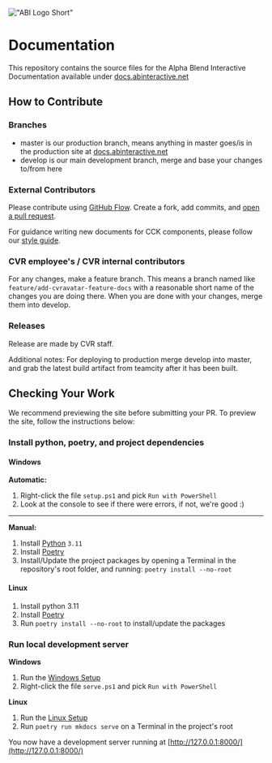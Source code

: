 !["ABI Logo Short"](https://docs.abinteractive.net/assets/images/abi-small-white.png)

# Documentation

This repository contains the source files for the Alpha Blend Interactive Documentation available under [docs.abinteractive.net](https://docs.abinteractive.net/)

## How to Contribute

### Branches

- master is our production branch, means anything in master goes/is in the production site at [docs.abinteractive.net](https://docs.abinteractive.net/)
- develop is our main development branch, merge and base your changes to/from here

### External Contributors

Please contribute using [GitHub Flow](https://guides.github.com/introduction/flow). Create a fork, add commits, and [open a pull request](https://github.com/ChilloutVR-Team/docs/compare).

For guidance writing new documents for CCK components, please follow our [style guide](https://github.com/ChilloutVR-Team/docs/blob/master/CONTRIBUTING.md).

### CVR employee's / CVR internal contributors

For any changes, make a feature branch.
This means a branch named like `feature/add-cvravatar-feature-docs` with a reasonable short name of the changes you are doing there.
When you are done with your changes, merge them into develop.

### Releases
Release are made by CVR staff.

Additional notes:
For deploying to production merge develop into master, and grab the latest build artifact from teamcity after it has been built.

## Checking Your Work

We recommend previewing the site before submitting your PR.  To preview the site, follow the instructions below:

### Install python, poetry, and project dependencies

#### Windows

**Automatic:**

1. Right-click the file `setup.ps1` and pick `Run with PowerShell`
2. Look at the console to see if there were errors, if not, we're good :)

---

**Manual:**

1. Install [Python](https://www.python.org/) `3.11`
2. Install [Poetry](https://python-poetry.org/docs/#installing-with-the-official-installer)
3. Install/Update the project packages by opening a Terminal in the repository's root folder, and running:
   `poetry install --no-root`

#### Linux

1. Install python 3.11
2. Install [Poetry](https://python-poetry.org/docs/#installing-with-the-official-installer)
3. Run `poetry install --no-root` to install/update the packages

### Run local development server

**Windows**

1. Run the [Windows Setup](#windows)
2. Right-click the file `serve.ps1` and pick `Run with PowerShell`

**Linux**

1. Run the [Linux Setup](#linux)
2. Run `poetry run mkdocs serve` on a Terminal in the project's root

You now have a development server running at [http://127.0.0.1:8000/](http://127.0.0.1:8000/)
